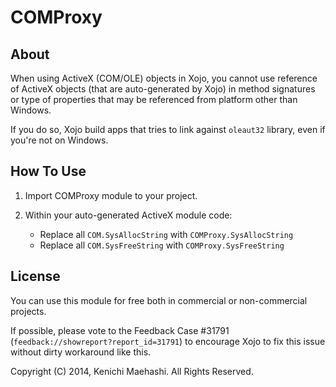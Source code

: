 COMProxy
=========================

About
--------------------

When using ActiveX (COM/OLE) objects in Xojo, you cannot use reference of ActiveX objects (that are auto-generated by Xojo) in method signatures or type of properties that may be referenced from platform other than Windows.

If you do so, Xojo build apps that tries to link against `oleaut32` library, even if you're not on Windows.

How To Use
--------------------

1. Import COMProxy module to your project.
2. Within your auto-generated ActiveX module code:

   - Replace all `COM.SysAllocString` with `COMProxy.SysAllocString`
   - Replace all `COM.SysFreeString` with `COMProxy.SysFreeString`

License
--------------------

You can use this module for free both in commercial or non-commercial projects.

If possible, please vote to the Feedback Case #31791 (`feedback://showreport?report_id=31791`) to encourage Xojo to fix this issue without dirty workaround like this.

Copyright (C) 2014, Kenichi Maehashi. All Rights Reserved.
